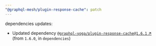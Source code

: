 ```yaml
---
"@graphql-mesh/plugin-response-cache": patch
---
```

dependencies updates:
  - Updated dependency [`@graphql-yoga/plugin-response-cache@1.6.1` ↗︎](https://www.npmjs.com/package/@graphql-yoga/plugin-response-cache/v/1.6.1) (from `1.6.0`, in `dependencies`)
